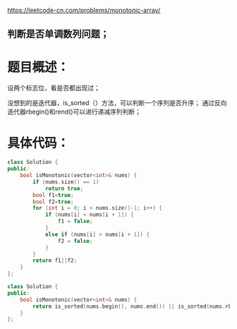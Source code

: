 <https://leetcode-cn.com/problems/monotonic-array/>

## 判断是否单调数列问题；

# 题目概述：
设两个标志位，看是否都出现过；

没想到的是迭代器，is_sorted（）方法，可以判断一个序列是否升序；
通过反向迭代器rbegin()和rend()可以进行递减序列判断；

# 具体代码：
```C++
class Solution {
public:
    bool isMonotonic(vector<int>& nums) {
        if (nums.size() == 1)
            return true;
        bool f1=true;
        bool f2=true;
        for (int i = 0; i < nums.size()-1; i++) {
            if (nums[i] < nums[i + 1]) {
                f1 = false;
            }
            else if (nums[i] > nums[i + 1]) {
                f2 = false;
            }
        }
        return f1||f2;
    }
};
```

```C++
class Solution {
public:
    bool isMonotonic(vector<int>& nums) {
        return is_sorted(nums.begin(), nums.end()) || is_sorted(nums.rbegin(), nums.rend());
    }
};
```

